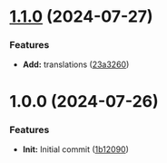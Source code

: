 # [1.1.0](https://github.com/YU000jp/logseq-plugin-template-block-from-toolbar/compare/v1.0.0...v1.1.0) (2024-07-27)


### Features

* **Add:** translations ([23a3260](https://github.com/YU000jp/logseq-plugin-template-block-from-toolbar/commit/23a3260683606b8fa892a5ee39b02eea6ddf9c39))

# 1.0.0 (2024-07-26)


### Features

* **Init:** Initial commit ([1b12090](https://github.com/YU000jp/logseq-plugin-template-block-from-toolbar/commit/1b120903380ed6e546cb3a6022c6859c8d6f25b7))
